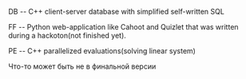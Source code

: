 DB -- C++ client-server database with simplified self-written SQL

FF -- Python web-application like Cahoot and Quizlet that was written during a hackoton(not finished yet).

PE -- C++ parallelized evaluations(solving linear system)


Что-то может быть не в финальной версии
